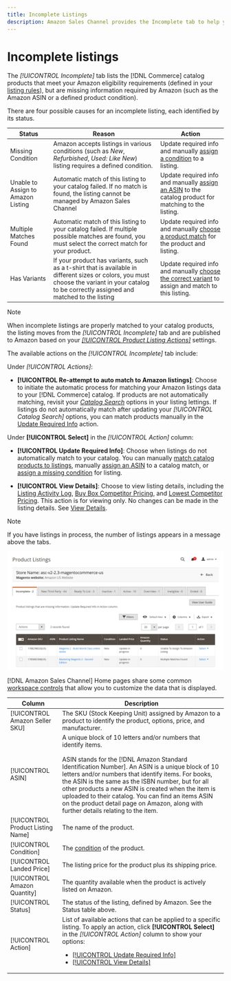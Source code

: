 ```yaml
---
title: Incomplete Listings
description: Amazon Sales Channel provides the Incomplete tab to help you identify and meet eligibility requirements for your incomplete Amazon listings.
---
```


# Incomplete listings

The _[!UICONTROL Incomplete]_ tab lists the [!DNL Commerce] catalog products that meet your Amazon eligibility requirements (defined in your [listing rules](./listing-rules.md)), but are missing information required by Amazon (such as the Amazon ASIN or a defined product condition).

There are four possible causes for an incomplete listing, each identified by its status.

|Status|Reason|Action|
|--- |--- |--- |
|Missing Condition|Amazon accepts listings in various conditions (such as _New_, _Refurbished_, _Used: Like New_) listing requires a defined condition.|Update required info and manually [assign a condition](./amazon-manually-update-incomplete-listing.md#update-required-info-missing-condition) to a listing.|
|Unable to Assign to Amazon Listing|Automatic match of this listing to your catalog failed. If no match is found, the listing cannot be managed by Amazon Sales Channel|Update required info and manually [assign an ASIN](./amazon-manually-update-incomplete-listing.md#update-required-info-unable-to-assign-to-amazon-listing) to the catalog product for matching to the listing.|
|Multiple Matches Found|Automatic match of this listing to your catalog failed. If multiple possible matches are found, you must select the correct match for your product.|Update required info and manually [choose a product match](./amazon-manually-update-incomplete-listing.md#update-required-info-multiple-matches-found) for the product and listing.|
|Has Variants|If your product has variants, such as a t-shirt that is available in different sizes or colors, you must choose the variant in your catalog to be correctly assigned and matched to the listing|Update required info and manually [choose the correct variant](./amazon-manually-update-incomplete-listing.md#update-required-info-has-variants) to assign and match to this listing.|

>[!NOTE]
>When incomplete listings are properly matched to your catalog products, the listing moves from the _[!UICONTROL Incomplete]_ tab and are published to Amazon based on your [_[!UICONTROL Product Listing Actions]_](./product-listing-actions.md) settings.

The available actions on the _[!UICONTROL Incomplete]_ tab include:

Under _[!UICONTROL Actions]_:

- **[!UICONTROL Re-attempt to auto match to Amazon listings]**: Choose to initiate the automatic process for matching your Amazon listings data to your [!DNL Commerce] catalog. If products are not automatically matching, revisit your [_Catalog Search_](./catalog-search.md) options in your listing lettings. If listings do not automatically match after updating your _[!UICONTROL Catalog Search]_ options, you can match products manually in the [Update Required Info](./amazon-manually-update-incomplete-listing.md#update-required-info-multiple-matches-found) action.

Under **[!UICONTROL Select]** in the _[!UICONTROL Action]_ column:

- **[!UICONTROL Update Required Info]**: Choose when listings do not automatically match to your catalog. You can manually [match catalog products to listings](./amazon-manually-update-incomplete-listing.md#update-required-info-multiple-matches-found), manually [assign an ASIN](./amazon-manually-update-incomplete-listing.md#update-required-info-unable-to-assign-to-amazon-listing) to a catalog match, or [assign a missing condition](./amazon-manually-update-incomplete-listing.md#update-required-info-missing-condition) for listing.

- **[!UICONTROL View Details]**: Choose to view listing details, including the [Listing Activity Log](./product-listing-details.md#listing-activity-log), [Buy Box Competitor Pricing](./product-listing-details.md#buy-box-competitor-pricing), and [Lowest Competitor Pricing](./product-listing-details.md#lowest-competitor-pricing). This action is for viewing only. No changes can be made in the listing details. See [View Details](./product-listing-details.md).

>[!NOTE]
>
>If you have listings in process, the number of listings appears in a message above the tabs.

![Incomplete Amazon listings](assets/amazon-incomplete-listings.png)

[!DNL Amazon Sales Channel] Home pages share some common [workspace controls](./workspace-controls.md) that allow you to customize the data that is displayed.

|Column|Description|
|--- |--- |
|[!UICONTROL Amazon Seller SKU]|The SKU (Stock Keeping Unit) assigned by Amazon to a product to identify the product, options, price, and manufacturer.|
|[!UICONTROL ASIN]|A unique block of 10 letters and/or numbers that identify items.<br><br>ASIN stands for the [!DNL Amazon Standard Identification Number]. An ASIN is a unique block of 10 letters and/or numbers that identify items. For books, the ASIN is the same as the ISBN number, but for all other products a new ASIN is created when the item is uploaded to their catalog. You can find an items ASIN on the product detail page on Amazon, along with further details relating to the item.|
|[!UICONTROL Product Listing Name]|The name of the product.|
|[!UICONTROL Condition]|The [condition](./product-listing-condition.md) of the product.|
|[!UICONTROL Landed Price]|The listing price for the product plus its shipping price.|
|[!UICONTROL Amazon Quantity]|The quantity available when the product is actively listed on Amazon.|
|[!UICONTROL Status]|The status of the listing, defined by Amazon. See the Status table above.|
|[!UICONTROL Action]|List of available actions that can be applied to a specific listing. To apply an action, click **[!UICONTROL Select]** in the _[!UICONTROL Action]_ column to show your options:<ul><li>[[!UICONTROL Update Required Info]](./amazon-manually-update-incomplete-listing.md)</li><li>[[!UICONTROL View Details]](./product-listing-details.md)</li></ul>|
